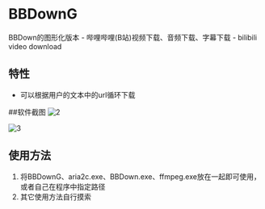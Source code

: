 # BBDownG
BBDown的图形化版本 - 哔哩哔哩(B站)视频下载、音频下载、字幕下载 - bilibili video download

## 特性
- 可以根据用户的文本中的url循环下载

##软件截图
![2](https://github.com/7lumen/BBDownG/assets/164745147/a62c455e-78cd-4ac9-b9a5-1dae322c5617)

![3](https://github.com/7lumen/BBDownG/assets/164745147/22719e4c-3977-4f03-a903-dae20c2deb06)

## 使用方法
1. 将BBDownG、aria2c.exe、BBDown.exe、ffmpeg.exe放在一起即可使用，或者自己在程序中指定路径
2. 其它使用方法自行摸索
